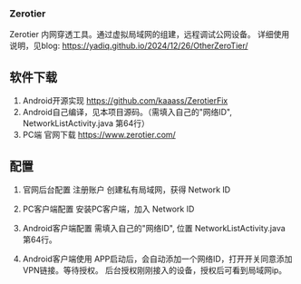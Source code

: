### Zerotier

Zerotier 内网穿透工具。通过虚拟局域网的组建，远程调试公网设备。
详细使用说明，见blog: https://yadiq.github.io/2024/12/26/OtherZeroTier/

## 软件下载

1. Android开源实现 https://github.com/kaaass/ZerotierFix
2. Android自己编译，见本项目源码。（需填入自己的"网络ID", NetworkListActivity.java 第64行）
3. PC端 官网下载 https://www.zerotier.com/

## 配置

1. 官网后台配置
注册账户
创建私有局域网，获得 Network ID

2. PC客户端配置
安装PC客户端，加入 Network ID

4. Android客户端配置
需填入自己的"网络ID", 位置 NetworkListActivity.java 第64行。

5. Android客户端使用
APP启动后，会自动添加一个网络ID，打开开关同意添加VPN链接。等待授权。
后台授权刚刚接入的设备，授权后可看到局域网ip。